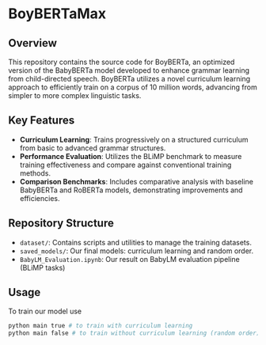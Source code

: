 # BoyBERTaMax

## Overview
This repository contains the source code for BoyBERTa, an optimized version of the BabyBERTa model developed to enhance grammar learning from child-directed speech. BoyBERTa utilizes a novel curriculum learning approach to efficiently train on a corpus of 10 million words, advancing from simpler to more complex linguistic tasks.

## Key Features
- **Curriculum Learning**: Trains progressively on a structured curriculum from basic to advanced grammar structures.
- **Performance Evaluation**: Utilizes the BLiMP benchmark to measure training effectiveness and compare against conventional training methods.
- **Comparison Benchmarks**: Includes comparative analysis with baseline BabyBERTa and RoBERTa models, demonstrating improvements and efficiencies.

## Repository Structure
- `dataset/`: Contains scripts and utilities to manage the training datasets.
- `saved_models/`: Our final models: curriculum learning and random order.
- `BabyLM_Evaluation.ipynb`: Our result on BabyLM evaluation pipeline (BLiMP tasks)
 
## Usage
To train our model use
```python
python main true # to train with curriculum learning
python main false # to train without curriculum learning (random order)
```
